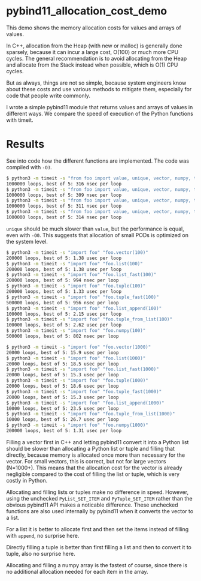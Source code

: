 # pybind11_allocation_cost_demo

This demo shows the memory allocation costs for values and arrays of values.

In C++, allocation from the Heap (with new or malloc) is generally done sparsely, because it can incur a large cost, O(100) or much more CPU cycles. The general recommendation is to avoid allocating from the Heap and allocate from the Stack instead when possible, which is O(1) CPU cycles.

But as always, things are not so simple, because system engineers know about these costs and use various methods to mitigate them, especially for code that people write commonly.

I wrote a simple pybind11 module that returns values and arrays of values in different ways. We compare the speed of execution of the Python functions with timeit.

# Results

See into code how the different functions are implemented. The code was compiled with `-O3`.

```sh
$ python3 -m timeit -s "from foo import value, unique, vector, numpy, tuple, tuple_from_list" "value(0)"
1000000 loops, best of 5: 316 nsec per loop
$ python3 -m timeit -s "from foo import value, unique, vector, numpy, tuple, tuple_from_list" "value(1)"
1000000 loops, best of 5: 309 nsec per loop
$ python3 -m timeit -s "from foo import value, unique, vector, numpy, tuple, tuple_from_list" "unique(1)"
1000000 loops, best of 5: 311 nsec per loop
$ python3 -m timeit -s "from foo import value, unique, vector, numpy, tuple, tuple_from_list" "unique(0)"
1000000 loops, best of 5: 314 nsec per loop
```

`unique` should be much slower than `value`, but the performance is equal, even with `-O0`. This suggests that allocation of small PODs is optimized on the system level.

```sh
$ python3 -m timeit -s "import foo" "foo.vector(100)"
200000 loops, best of 5: 1.38 usec per loop
$ python3 -m timeit -s "import foo" "foo.list(100)"
200000 loops, best of 5: 1.38 usec per loop
$ python3 -m timeit -s "import foo" "foo.list_fast(100)"
200000 loops, best of 5: 994 nsec per loop
$ python3 -m timeit -s "import foo" "foo.tuple(100)"
200000 loops, best of 5: 1.33 usec per loop
$ python3 -m timeit -s "import foo" "foo.tuple_fast(100)"
500000 loops, best of 5: 956 nsec per loop
$ python3 -m timeit -s "import foo" "foo.list_append(100)"
100000 loops, best of 5: 2.15 usec per loop
$ python3 -m timeit -s "import foo" "foo.tuple_from_list(100)"
100000 loops, best of 5: 2.62 usec per loop
$ python3 -m timeit -s "import foo" "foo.numpy(100)"
500000 loops, best of 5: 802 nsec per loop

$ python3 -m timeit -s "import foo" "foo.vector(1000)"
20000 loops, best of 5: 15.9 usec per loop
$ python3 -m timeit -s "import foo" "foo.list(1000)"
20000 loops, best of 5: 18.5 usec per loop
$ python3 -m timeit -s "import foo" "foo.list_fast(1000)"
20000 loops, best of 5: 15.3 usec per loop
$ python3 -m timeit -s "import foo" "foo.tuple(1000)"
20000 loops, best of 5: 18.6 usec per loop
$ python3 -m timeit -s "import foo" "foo.tuple_fast(1000)"
20000 loops, best of 5: 15.3 usec per loop
$ python3 -m timeit -s "import foo" "foo.list_append(1000)"
10000 loops, best of 5: 23.5 usec per loop
$ python3 -m timeit -s "import foo" "foo.tuple_from_list(1000)"
10000 loops, best of 5: 26.7 usec per loop
$ python3 -m timeit -s "import foo" "foo.numpy(1000)"
200000 loops, best of 5: 1.31 usec per loop
```

Filling a vector first in C++ and letting pybind11 convert it into a Python list should be slower than allocating a Python list or tuple and filling that directly, because memory is allocated once more than necessary for the vector. For small vectors, this is correct, but not for large vectors (N=1000+). This means that the allocation cost for the vector is already negligible compared to the cost of filling the list or tuple, which is very costly in Python.

Allocating and filling lists or tuples make no difference in speed. However, using the unchecked `PyList_SET_ITEM` and `PyTuple_SET_ITEM` rather than the obvious pybind11 API makes a noticable difference. These unchecked functions are also used internally by pybind11 when it converts the vector to a list.

For a list it is better to allocate first and then set the items instead of filling with `append`, no surprise here.

Directly filling a tuple is better than first filling a list and then to convert it to tuple, also no surprise here.

Allocating and filling a numpy array is the fastest of course, since there is no additional allocation needed for each item in the array.